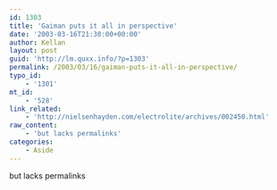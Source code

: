 ```yaml
---
id: 1303
title: 'Gaiman puts it all in perspective'
date: '2003-03-16T21:30:00+00:00'
author: Kellan
layout: post
guid: 'http://lm.quxx.info/?p=1303'
permalink: /2003/03/16/gaiman-puts-it-all-in-perspective/
typo_id:
    - '1301'
mt_id:
    - '528'
link_related:
    - 'http://nielsenhayden.com/electrolite/archives/002450.html'
raw_content:
    - 'but lacks permalinks'
categories:
    - Aside
---
```


but lacks permalinks